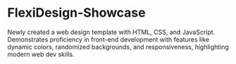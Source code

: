 # FlexiDesign-Showcase
Newly created a web design template with HTML, CSS, and JavaScript. Demonstrates proficiency in front-end development with features like dynamic colors, randomized backgrounds, and responsiveness, highlighting modern web dev skills.
